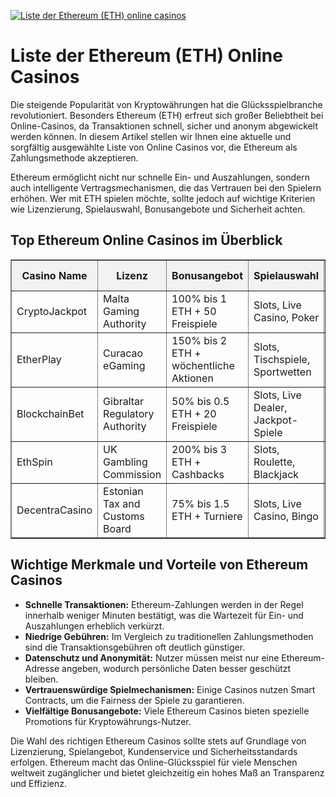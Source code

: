 [![Liste der Ethereum (ETH) online casinos](https://123-caf.pages.dev/gitsignup.png)](https://vrmoo.ru/Bt82HjjY)

<h1>Liste der Ethereum (ETH) Online Casinos</h1>  <p>Die steigende Popularität von Kryptowährungen hat die Glücksspielbranche revolutioniert. Besonders Ethereum (ETH) erfreut sich großer Beliebtheit bei Online-Casinos, da Transaktionen schnell, sicher und anonym abgewickelt werden können. In diesem Artikel stellen wir Ihnen eine aktuelle und sorgfältig ausgewählte Liste von Online Casinos vor, die Ethereum als Zahlungsmethode akzeptieren.</p>  <p>Ethereum ermöglicht nicht nur schnelle Ein- und Auszahlungen, sondern auch intelligente Vertragsmechanismen, die das Vertrauen bei den Spielern erhöhen. Wer mit ETH spielen möchte, sollte jedoch auf wichtige Kriterien wie Lizenzierung, Spielauswahl, Bonusangebote und Sicherheit achten.</p>  <h2>Top Ethereum Online Casinos im Überblick</h2>  <table border="1" cellpadding="8" cellspacing="0" style="border-collapse: collapse; width: 100%;">   <thead>     <tr style="background-color: #f2f2f2;">       <th>Casino Name</th>       <th>Lizenz</th>       <th>Bonusangebot</th>       <th>Spielauswahl</th>       <th>Ein-/Auszahlung mit ETH</th>     </tr>   </thead>   <tbody>     <tr>       <td>CryptoJackpot</td>       <td>Malta Gaming Authority</td>       <td>100% bis 1 ETH + 50 Freispiele</td>       <td>Slots, Live Casino, Poker</td>       <td>Ja, schnell und gebührenfrei</td>     </tr>     <tr>       <td>EtherPlay</td>       <td>Curacao eGaming</td>       <td>150% bis 2 ETH + wöchentliche Aktionen</td>       <td>Slots, Tischspiele, Sportwetten</td>       <td>Peer-to-Peer-Zahlungen möglich</td>     </tr>     <tr>       <td>BlockchainBet</td>       <td>Gibraltar Regulatory Authority</td>       <td>50% bis 0.5 ETH + 20 Freispiele</td>       <td>Slots, Live Dealer, Jackpot-Spiele</td>       <td>Direkte ETH Wallet Integration</td>     </tr>     <tr>       <td>EthSpin</td>       <td>UK Gambling Commission</td>       <td>200% bis 3 ETH + Cashbacks</td>       <td>Slots, Roulette, Blackjack</td>       <td>Unterstützt schnelle ETH Transfers</td>     </tr>     <tr>       <td>DecentraCasino</td>       <td>Estonian Tax and Customs Board</td>       <td>75% bis 1.5 ETH + Turniere</td>       <td>Slots, Live Casino, Bingo</td>       <td>Smart Contracts für faire Spiele</td>     </tr>   </tbody> </table>  <h2>Wichtige Merkmale und Vorteile von Ethereum Casinos</h2>  <ul>   <li><strong>Schnelle Transaktionen:</strong> Ethereum-Zahlungen werden in der Regel innerhalb weniger Minuten bestätigt, was die Wartezeit für Ein- und Auszahlungen erheblich verkürzt.</li>   <li><strong>Niedrige Gebühren:</strong> Im Vergleich zu traditionellen Zahlungsmethoden sind die Transaktionsgebühren oft deutlich günstiger.</li>   <li><strong>Datenschutz und Anonymität:</strong> Nutzer müssen meist nur eine Ethereum-Adresse angeben, wodurch persönliche Daten besser geschützt bleiben.</li>   <li><strong>Vertrauenswürdige Spielmechanismen:</strong> Einige Casinos nutzen Smart Contracts, um die Fairness der Spiele zu garantieren.</li>   <li><strong>Vielfältige Bonusangebote:</strong> Viele Ethereum Casinos bieten spezielle Promotions für Kryptowährungs-Nutzer.</li> </ul>  <p>Die Wahl des richtigen Ethereum Casinos sollte stets auf Grundlage von Lizenzierung, Spielangebot, Kundenservice und Sicherheitsstandards erfolgen. Ethereum macht das Online-Glücksspiel für viele Menschen weltweit zugänglicher und bietet gleichzeitig ein hohes Maß an Transparenz und Effizienz.</p>